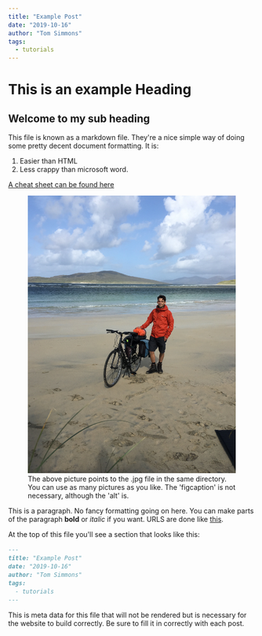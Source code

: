 ```yaml
---
title: "Example Post"
date: "2019-10-16"
author: "Tom Simmons"
tags:
  - tutorials
---
```


# This is an example Heading

## Welcome to my sub heading

This file is known as a markdown file. They're a nice simple way of doing some pretty decent document formatting. It is:

1. Easier than HTML
2. Less crappy than microsoft word.

[A cheat sheet can be found here](https://github.com/adam-p/markdown-here/wiki/Markdown-Cheatsheet)

<figure>
  <img src="beach.jpg" alt="me and my bike"> 
  <figcaption>The above picture points to the .jpg file in the same directory. You can use as many pictures as you like. The 'figcaption' is not necessary, although the 'alt' is.</figcaption>
</figure>

This is a paragraph. No fancy formatting going on here. You can make parts of the paragraph **bold** or _italic_ if you want. URLS are done like [this](https://www.google.com).

At the top of this file you'll see a section that looks like this:

```md
---
title: "Example Post"
date: "2019-10-16"
author: "Tom Simmons"
tags:
  - tutorials
---
```

This is meta data for this file that will not be rendered but is necessary for the website to build correctly. Be sure to fill it in correctly with each post.
